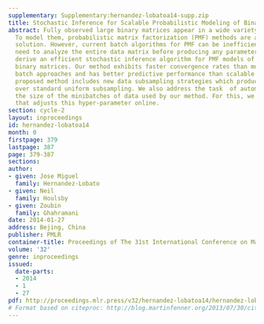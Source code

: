 ```yaml
---
supplementary: Supplementary:hernandez-lobatoa14-supp.zip
title: Stochastic Inference for Scalable Probabilistic Modeling of Binary Matrices
abstract: Fully observed large binary matrices appear in a wide variety of contexts.
  To model them, probabilistic matrix factorization (PMF) methods are an attractive
  solution. However, current batch algorithms for PMF can be inefficient because they
  need to analyze the entire data matrix before producing any parameter updates. We
  derive an efficient stochastic inference algorithm for PMF models of fully observed
  binary matrices. Our method exhibits faster convergence rates than more expensive
  batch approaches and has better predictive performance than scalable alternatives.  The
  proposed method includes new data subsampling strategies which produce large gains
  over standard uniform subsampling. We also address the task  of automatically selecting
  the size of the minibatches of data used by our method. For this, we derive an algorithm
  that adjusts this hyper-parameter online.
section: cycle-2
layout: inproceedings
id: hernandez-lobatoa14
month: 0
firstpage: 379
lastpage: 387
page: 379-387
sections: 
author:
- given: Jose Miguel
  family: Hernandez-Lobato
- given: Neil
  family: Houlsby
- given: Zoubin
  family: Ghahramani
date: 2014-01-27
address: Bejing, China
publisher: PMLR
container-title: Proceedings of The 31st International Conference on Machine Learning
volume: '32'
genre: inproceedings
issued:
  date-parts:
  - 2014
  - 1
  - 27
pdf: http://proceedings.mlr.press/v32/hernandez-lobatoa14/hernandez-lobatoa14.pdf
# Format based on citeproc: http://blog.martinfenner.org/2013/07/30/citeproc-yaml-for-bibliographies/
---
```

